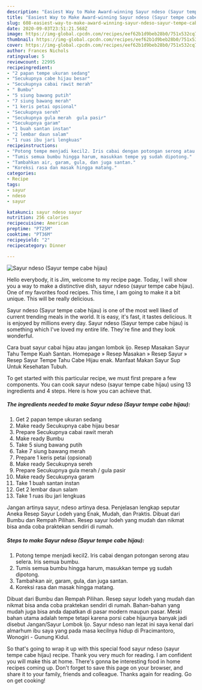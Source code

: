 ```yaml
---
description: "Easiest Way to Make Award-winning Sayur ndeso (Sayur tempe cabe hijau)"
title: "Easiest Way to Make Award-winning Sayur ndeso (Sayur tempe cabe hijau)"
slug: 608-easiest-way-to-make-award-winning-sayur-ndeso-sayur-tempe-cabe-hijau
date: 2020-09-03T23:51:21.568Z
image: https://img-global.cpcdn.com/recipes/eef62b1d9beb28b0/751x532cq70/sayur-ndeso-sayur-tempe-cabe-hijau-foto-resep-utama.jpg
thumbnail: https://img-global.cpcdn.com/recipes/eef62b1d9beb28b0/751x532cq70/sayur-ndeso-sayur-tempe-cabe-hijau-foto-resep-utama.jpg
cover: https://img-global.cpcdn.com/recipes/eef62b1d9beb28b0/751x532cq70/sayur-ndeso-sayur-tempe-cabe-hijau-foto-resep-utama.jpg
author: Frances Nichols
ratingvalue: 5
reviewcount: 22995
recipeingredient:
- "2 papan tempe ukuran sedang"
- "Secukupnya cabe hijau besar"
- "Secukupnya cabai rawit merah"
- " Bumbu"
- "5 siung bawang putih"
- "7 siung bawang merah"
- "1 keris petai opsional"
- "Secukupnya sereh"
- "Secukupnya gula merah  gula pasir"
- "Secukupnya garam"
- "1 buah santan instan"
- "2 lembar daun salam"
- "1 ruas ibu jari lengkuas"
recipeinstructions:
- "Potong tempe menjadi kecil2. Iris cabai dengan potongan serong atau selera. Iris semua bumbu."
- "Tumis semua bumbu hingga harum, masukkan tempe yg sudah dipotong."
- "Tambahkan air, garam, gula, dan juga santan."
- "Koreksi rasa dan masak hingga matang."
categories:
- Recipe
tags:
- sayur
- ndeso
- sayur

katakunci: sayur ndeso sayur 
nutrition: 256 calories
recipecuisine: American
preptime: "PT25M"
cooktime: "PT36M"
recipeyield: "2"
recipecategory: Dinner

---
```



![Sayur ndeso (Sayur tempe cabe hijau)](https://img-global.cpcdn.com/recipes/eef62b1d9beb28b0/751x532cq70/sayur-ndeso-sayur-tempe-cabe-hijau-foto-resep-utama.jpg)

Hello everybody, it is Jim, welcome to my recipe page. Today, I will show you a way to make a distinctive dish, sayur ndeso (sayur tempe cabe hijau). One of my favorites food recipes. This time, I am going to make it a bit unique. This will be really delicious.

Sayur ndeso (Sayur tempe cabe hijau) is one of the most well liked of current trending meals in the world. It is easy, it's fast, it tastes delicious. It is enjoyed by millions every day. Sayur ndeso (Sayur tempe cabe hijau) is something which I've loved my entire life. They're fine and they look wonderful.

Cara buat sayur cabai hijau atau jangan lombok ijo. Resep Masakan Sayur Tahu Tempe Kuah Santan. Homepage » Resep Masakan » Resep Sayur » Resep Sayur Tempe Tahu Cabe Hijau enak. Manfaat Makan Sayur Sup Untuk Kesehatan Tubuh.


To get started with this particular recipe, we must first prepare a few components. You can cook sayur ndeso (sayur tempe cabe hijau) using 13 ingredients and 4 steps. Here is how you can achieve that.

<!--inarticleads1-->

##### The ingredients needed to make Sayur ndeso (Sayur tempe cabe hijau):

1. Get 2 papan tempe ukuran sedang
1. Make ready Secukupnya cabe hijau besar
1. Prepare Secukupnya cabai rawit merah
1. Make ready  Bumbu
1. Take 5 siung bawang putih
1. Take 7 siung bawang merah
1. Prepare 1 keris petai (opsional)
1. Make ready Secukupnya sereh
1. Prepare Secukupnya gula merah / gula pasir
1. Make ready Secukupnya garam
1. Take 1 buah santan instan
1. Get 2 lembar daun salam
1. Take 1 ruas ibu jari lengkuas


Jangan artinya sayur, ndeso artinya desa. Penjelasan lengkap seputar Aneka Resep Sayur Lodeh yang Enak, Mudah, dan Praktis. Dibuat dari Bumbu dan Rempah Pilihan. Resep sayur lodeh yang mudah dan nikmat bisa anda coba praktekan sendiri di rumah. 

<!--inarticleads2-->

##### Steps to make Sayur ndeso (Sayur tempe cabe hijau):

1. Potong tempe menjadi kecil2. Iris cabai dengan potongan serong atau selera. Iris semua bumbu.
1. Tumis semua bumbu hingga harum, masukkan tempe yg sudah dipotong.
1. Tambahkan air, garam, gula, dan juga santan.
1. Koreksi rasa dan masak hingga matang.


Dibuat dari Bumbu dan Rempah Pilihan. Resep sayur lodeh yang mudah dan nikmat bisa anda coba praktekan sendiri di rumah. Bahan-bahan yang mudah juga bisa anda dapatkan di pasar modern maupun pasar. Meski bahan utama adalah tempe tetapi karena porsi cabe hijaunya banyak jadi disebut Jangan/Sayur Lombok Ijo. Sayur ndeso nan lezat ini saya kenal dari almarhum ibu saya yang pada masa kecilnya hidup di Pracimantoro, Wonogiri - Gunung Kidul. 

So that's going to wrap it up with this special food sayur ndeso (sayur tempe cabe hijau) recipe. Thank you very much for reading. I am confident you will make this at home. There's gonna be interesting food in home recipes coming up. Don't forget to save this page on your browser, and share it to your family, friends and colleague. Thanks again for reading. Go on get cooking!

